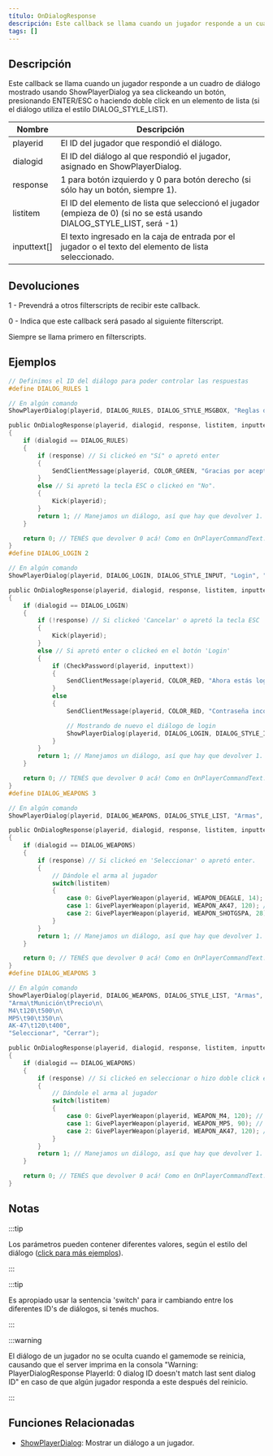 ```yaml
---
título: OnDialogResponse
descripción: Este callback se llama cuando un jugador responde a un cuadro de diálogo mostrado usando ShowPlayerDialog ya sea clickeando un botón, presionando ENTER/ESC o haciendo doble click en un elemento de lista (si el diálogo utiliza el estilo DIALOG_STYLE_LIST).
tags: []
---
```


<VersionWarnES name='callback' version='SA-MP 0.3a' />

## Descripción

Este callback se llama cuando un jugador responde a un cuadro de diálogo mostrado usando ShowPlayerDialog ya sea clickeando un botón, presionando ENTER/ESC o haciendo doble click en un elemento de lista (si el diálogo utiliza el estilo DIALOG_STYLE_LIST).

| Nombre      | Descripción                                                                                                             |
| ----------- | ----------------------------------------------------------------------------------------------------------------------- |
| playerid    | El ID del jugador que respondió el diálogo.                                                                             |
| dialogid    | El ID del diálogo al que respondió el jugador, asignado en ShowPlayerDialog.                                            |
| response    | 1 para botón izquierdo y 0 para botón derecho (si sólo hay un botón, siempre 1).                                        |
| listitem    | El ID del elemento de lista que seleccionó el jugador (empieza de 0) (si no se está usando DIALOG_STYLE_LIST, será -1)  |
| inputtext[] | El texto ingresado en la caja de entrada por el jugador o el texto del elemento de lista seleccionado.                  |

## Devoluciones

1 - Prevendrá a otros filterscripts de recibir este callback.

0 - Indica que este callback será pasado al siguiente filterscript.

Siempre se llama primero en filterscripts.

## Ejemplos

```c
// Definimos el ID del diálogo para poder controlar las respuestas
#define DIALOG_RULES 1

// En algún comando
ShowPlayerDialog(playerid, DIALOG_RULES, DIALOG_STYLE_MSGBOX, "Reglas del servidor", "- No Cheating\n- No Spamming\n- Respect Admins\n\nAceptas las reglas?", "Sí", "No");

public OnDialogResponse(playerid, dialogid, response, listitem, inputtext[])
{
    if (dialogid == DIALOG_RULES)
    {
        if (response) // Si clickeó en "Sí" o apretó enter
        {
            SendClientMessage(playerid, COLOR_GREEN, "Gracias por aceptar las reglas del servidor!");
        }
        else // Si apretó la tecla ESC o clickeó en "No".
        {
            Kick(playerid);
        }
        return 1; // Manejamos un diálogo, así que hay que devolver 1. Como en OnPlayerCommandText.
    }

    return 0; // TENÉS que devolver 0 acá! Como en OnPlayerCommandText.
}
#define DIALOG_LOGIN 2

// En algún comando
ShowPlayerDialog(playerid, DIALOG_LOGIN, DIALOG_STYLE_INPUT, "Login", "Ingresá tu contraseña:", "Login", "Cancelar");

public OnDialogResponse(playerid, dialogid, response, listitem, inputtext[])
{
    if (dialogid == DIALOG_LOGIN)
    {
        if (!response) // Si clickeó 'Cancelar' o apretó la tecla ESC
        {
            Kick(playerid);
        }
        else // Si apretó enter o clickeó en el botón 'Login'
        {
            if (CheckPassword(playerid, inputtext))
            {
                SendClientMessage(playerid, COLOR_RED, "Ahora estás logeado!");
            }
            else
            {
                SendClientMessage(playerid, COLOR_RED, "Contraseña incorrecta.");

                // Mostrando de nuevo el diálogo de login
                ShowPlayerDialog(playerid, DIALOG_LOGIN, DIALOG_STYLE_INPUT, "Login", "Ingresá tu contraseña:", "Login", "Cancelar");
            }
        }
        return 1; // Manejamos un diálogo, así que hay que devolver 1. Como en OnPlayerCommandText.
    }

    return 0; // TENÉS que devolver 0 acá! Como en OnPlayerCommandText.
}
#define DIALOG_WEAPONS 3

// En algún comando
ShowPlayerDialog(playerid, DIALOG_WEAPONS, DIALOG_STYLE_LIST, "Armas", "Desert Eagle\nAK-47\nCombat Shotgun", "Seleccionar", "Cerrar");

public OnDialogResponse(playerid, dialogid, response, listitem, inputtext[])
{
    if (dialogid == DIALOG_WEAPONS)
    {
        if (response) // Si clickeó en 'Seleccionar' o apretó enter.
        {
            // Dándole el arma al jugador
            switch(listitem)
            {
                case 0: GivePlayerWeapon(playerid, WEAPON_DEAGLE, 14); // Dándole una Desert Eagle
                case 1: GivePlayerWeapon(playerid, WEAPON_AK47, 120); // Dándole una AK-47
                case 2: GivePlayerWeapon(playerid, WEAPON_SHOTGSPA, 28); // Dándole una Combat Shotgun
            }
        }
        return 1; // Manejamos un diálogo, así que hay que devolver 1. Como en OnPlayerCommandText.
    }

    return 0; // TENÉS que devolver 0 acá! Como en OnPlayerCommandText.
}
#define DIALOG_WEAPONS 3

// En algún comando
ShowPlayerDialog(playerid, DIALOG_WEAPONS, DIALOG_STYLE_LIST, "Armas",
"Arma\tMunición\tPrecio\n\
M4\t120\t500\n\
MP5\t90\t350\n\
AK-47\t120\t400",
"Seleccionar", "Cerrar");

public OnDialogResponse(playerid, dialogid, response, listitem, inputtext[])
{
    if (dialogid == DIALOG_WEAPONS)
    {
        if (response) // Si clickeó en seleccionar o hizo doble click en algún arma
        {
            // Dándole el arma al jugador
            switch(listitem)
            {
                case 0: GivePlayerWeapon(playerid, WEAPON_M4, 120); // Dándole una M4
                case 1: GivePlayerWeapon(playerid, WEAPON_MP5, 90); // Dándole una MP5
                case 2: GivePlayerWeapon(playerid, WEAPON_AK47, 120); // Dándole una AK-47
            }
        }
        return 1; // Manejamos un diálogo, así que hay que devolver 1. Como en OnPlayerCommandText.
    }

    return 0; // TENÉS que devolver 0 acá! Como en OnPlayerCommandText.
}
```

## Notas

:::tip

Los parámetros pueden contener diferentes valores, según el estilo del diálogo ([click para más ejemplos](../resources/dialogstyles)).

:::

:::tip

Es apropiado usar la sentencia 'switch' para ir cambiando entre los diferentes ID's de diálogos, si tenés muchos.

:::

:::warning

El diálogo de un jugador no se oculta cuando el gamemode se reinicia, causando que el server imprima en la consola "Warning: PlayerDialogResponse PlayerId: 0 dialog ID doesn't match last sent dialog ID" en caso de que algún jugador responda a este después del reinicio.

:::

## Funciones Relacionadas

- [ShowPlayerDialog](../functions/ShowPlayerDialog): Mostrar un diálogo a un jugador.
